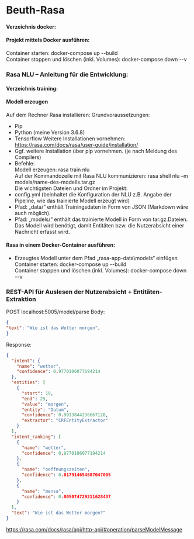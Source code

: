 # Beuth-Rasa

#### Verzeichnis docker:
#### Projekt mittels Docker ausführen:

Container starten: docker-compose up --build<br>
Container stoppen und löschen (inkl. Volumes): docker-compose down --v<br>

### Rasa NLU – Anleitung für die Entwicklung:

#### Verzeichnis training:
#### Modell erzeugen
Auf dem Rechner Rasa installieren:
Grundvoraussetzungen:
-	Pip
-	Python (meine Version 3.6.8)
-	Tensorflow
Weitere Installationen vornehmen:
https://rasa.com/docs/rasa/user-guide/installation/ 
-	Ggf. weitere Installation über pip vornehmen. (je nach Meldung des Compilers)<br>
- Befehle:<br>
Modell erzeugen: rasa train nlu<br>
Auf der Kommandozeile mit Rasa NLU kommunizieren: rasa shell nlu –m models/name-des-modells.tar.gz<br>
Die wichtigsten Dateien und Ordner im Projekt:<br>
-	config.yml (beinhaltet die Konfiguration der NLU z.B. Angabe der Pipeline, wie das trainierte Modell erzeugt wird)
-	Pfad: „data/“ enthält Trainingsdaten in Form von JSON (Markdown wäre auch möglich).
-	Pfad: „models/“ enthält das trainierte Modell in Form von tar.gz.Dateien. Das Modell wird benötigt, damit Entitäten bzw. die Nutzerabsicht einer Nachricht erfasst wird.

#### Rasa in einem Docker-Container ausführen:
- Erzeugtes Modell unter dem Pfad „rasa-app-data\models“ einfügen<br>
Container starten: docker-compose up --build<br>
Container stoppen und löschen (inkl. Volumes): docker-compose down --v<br>


### REST-API für Auslesen der Nutzerabsicht + Entitäten-Extraktion
POST localhost:5005/model/parse
Body:
```json
{
"text": "Wie ist das Wetter morgen",
}
```

Response:
```json
{
  "intent": {
    "name": "wetter",
    "confidence": 0.9770106077194214
  },
  "entities": [
    {
      "start": 19,
      "end": 25,
      "value": "morgen",
      "entity": "Datum",
      "confidence": 0.9913844236667128,
      "extractor": "CRFEntityExtractor"
    }
  ],
  "intent_ranking": [
    {
      "name": "wetter",
      "confidence": 0.9770106077194214
    },
    {
      "name": "oeffnungszeiten",
      "confidence": 0.017914654687047005
    },
    {
      "name": "mensa",
      "confidence": 0.005074729211628437
    }
  ],
  "text": "Wie ist das Wetter morgen?"
}
```
https://rasa.com/docs/rasa/api/http-api/#operation/parseModelMessage
